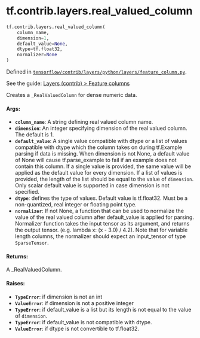 <div itemscope itemtype="http://developers.google.com/ReferenceObject">
<meta itemprop="name" content="tf.contrib.layers.real_valued_column" />
</div>

# tf.contrib.layers.real_valued_column

``` python
tf.contrib.layers.real_valued_column(
    column_name,
    dimension=1,
    default_value=None,
    dtype=tf.float32,
    normalizer=None
)
```



Defined in [`tensorflow/contrib/layers/python/layers/feature_column.py`](https://www.tensorflow.org/code/tensorflow/contrib/layers/python/layers/feature_column.py).

See the guide: [Layers (contrib) > Feature columns](../../../../../api_guides/python/contrib.layers.md#Feature_columns)

Creates a `_RealValuedColumn` for dense numeric data.

#### Args:

* <b>`column_name`</b>: A string defining real valued column name.
* <b>`dimension`</b>: An integer specifying dimension of the real valued column.
    The default is 1.
* <b>`default_value`</b>: A single value compatible with dtype or a list of values
    compatible with dtype which the column takes on during tf.Example parsing
    if data is missing. When dimension is not None, a default value of None
    will cause tf.parse_example to fail if an example does not contain this
    column. If a single value is provided, the same value will be applied as
    the default value for every dimension. If a list of values is provided,
    the length of the list should be equal to the value of `dimension`.
    Only scalar default value is supported in case dimension is not specified.
* <b>`dtype`</b>: defines the type of values. Default value is tf.float32. Must be a
    non-quantized, real integer or floating point type.
* <b>`normalizer`</b>: If not None, a function that can be used to normalize the value
    of the real valued column after default_value is applied for parsing.
    Normalizer function takes the input tensor as its argument, and returns
    the output tensor. (e.g. lambda x: (x - 3.0) / 4.2). Note that for
    variable length columns, the normalizer should expect an input_tensor of
    type `SparseTensor`.

#### Returns:

A _RealValuedColumn.

#### Raises:

* <b>`TypeError`</b>: if dimension is not an int
* <b>`ValueError`</b>: if dimension is not a positive integer
* <b>`TypeError`</b>: if default_value is a list but its length is not equal to the
    value of `dimension`.
* <b>`TypeError`</b>: if default_value is not compatible with dtype.
* <b>`ValueError`</b>: if dtype is not convertible to tf.float32.